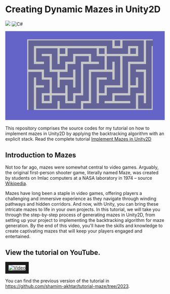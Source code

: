 # Creating Dynamic Mazes in Unity2D
![](https://img.shields.io/badge/Unity-2022.3.2f1-green) ![C#](https://img.shields.io/badge/%20-C%23-blue)

![Maze Generation](https://github.com/shamim-akhtar/tutorial-maze/blob/main/maze.jpg)

This repository comprises the source codes for my tutorial on how to implement mazes in Unity2D by applying the backtracking algorithm with an explicit stack. Read the complete tutorial [Implement Mazes in Unity2D](https://faramira.com/implement-mazes-in-unity2d/)

## Introduction to Mazes
Not too far ago, mazes were somewhat central to video games. Arguably, the original first-person shooter game, literally named Maze, was created by students on Imlac computers at a NASA laboratory in 1974 – source [Wikipedia](https://en.wikipedia.org/wiki/Maze_War).

Mazes have long been a staple in video games, offering players a challenging and immersive experience as they navigate through winding pathways and hidden corridors. And now, with Unity, you can bring these intricate mazes to life in your own projects. 
In this tutorial, we will take you through the step-by-step process of generating mazes in Unity2D, from setting up your project to implementing the backtracking algorithm for maze generation. By the end of this video, you'll have the skills and knowledge to create captivating mazes that will keep your players engaged and entertained.

## View the tutorial on YouTube.

<a href="http://www.youtube.com/watch?feature=player_embedded&v=q0TRolrmfpE
" target="_blank"><img src="http://img.youtube.com/vi/q0TRolrmfpE/0.jpg" 
alt="Video" width="1400" height="700" border="10" /></a>

You can find the previous version of the tutorial in https://github.com/shamim-akhtar/tutorial-maze/tree/2023.
